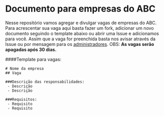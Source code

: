 Documento para empresas do ABC
==============================

Nesse repositório vamos agregar e divulgar vagas de empresas do ABC.
Para acrescentar sua vaga aqui basta fazer um fork, adicionar um novo documento seguindo o template abaixo ou abrir uma Issue e adicionamos para você.
Assim que a vaga for preenchida basta nos avisar através da Issue ou por mensagem para os [administradores](https://github.com/front-abc/frontabc.github.io/blob/master/admins.md).
OBS: **As vagas serão apagadas após 30 dias.**

####Template para vagas:

```
# Nome da empresa
## Vaga

###Descrição das responsabilidades:
 - Descrição
 - Descrição

###Requisitos:
 - Requisito
 - Requisito 
```
